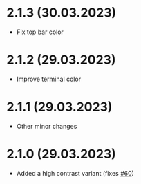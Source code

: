 # 2.1.3 (30.03.2023)

- Fix top bar color

# 2.1.2 (29.03.2023)

- Improve terminal color

# 2.1.1 (29.03.2023)

- Other minor changes

# 2.1.0 (29.03.2023)

- Added a high contrast variant (fixes [#60](https://github.com/whizkydee/vscode-palenight-theme/issues/60))
